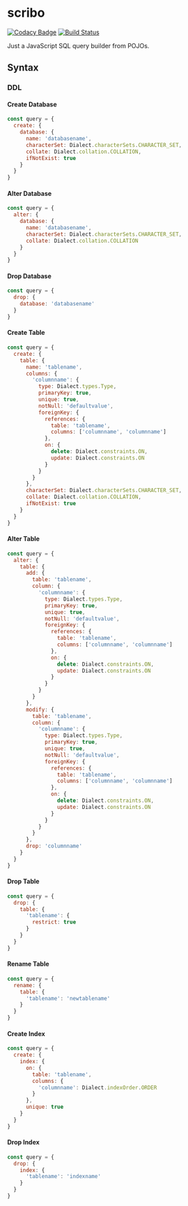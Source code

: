 # scribo

[![Codacy Badge](https://api.codacy.com/project/badge/Grade/f9938a97f4b74c18b14851e14e8fe8ef)](https://app.codacy.com/app/0xc14m1z/scribo?utm_source=github.com&utm_medium=referral&utm_content=0xc14m1z/scribo&utm_campaign=Badge_Grade_Dashboard) [![Build Status](https://travis-ci.org/0xc14m1z/scribo.svg?branch=master)](https://travis-ci.org/0xc14m1z/scribo)

Just a JavaScript SQL query builder from POJOs.

## Syntax

### DDL

#### Create Database

```js
const query = {
  create: {
    database: {
      name: 'databasename',
      characterSet: Dialect.characterSets.CHARACTER_SET,
      collate: Dialect.collation.COLLATION,
      ifNotExist: true
    }
  }
}
```

#### Alter Database

```js
const query = {
  alter: {
    database: {
      name: 'databasename',
      characterSet: Dialect.characterSets.CHARACTER_SET,
      collate: Dialect.collation.COLLATION
    }
  }
}
```

#### Drop Database

```js
const query = {
  drop: {
    database: 'databasename'
  }
}
```

#### Create Table

```js
const query = {
  create: {
    table: {
      name: 'tablename',
      columns: {
        'columnname': {
          type: Dialect.types.Type,
          primaryKey: true,
          unique: true,
          notNull: 'defaultvalue',
          foreignKey: {
            references: {
              table: 'tablename',
              columns: ['columnname', 'columnname']
            },
            on: {
              delete: Dialect.constraints.ON,
              update: Dialect.constraints.ON
            }
          }
        }
      },
      characterSet: Dialect.characterSets.CHARACTER_SET,
      collate: Dialect.collation.COLLATION,
      ifNotExist: true
    }
  }
}
```

#### Alter Table

```js
const query = {
  alter: {
    table: {
      add: {
        table: 'tablename',
        column: {
          'columnname': {
            type: Dialect.types.Type,
            primaryKey: true,
            unique: true,
            notNull: 'defaultvalue',
            foreignKey: {
              references: {
                table: 'tablename',
                columns: ['columnname', 'columnname']
              },
              on: {
                delete: Dialect.constraints.ON,
                update: Dialect.constraints.ON
              }
            }
          }
        }
      },
      modify: {
        table: 'tablename',
        column: {
          'columnname': {
            type: Dialect.types.Type,
            primaryKey: true,
            unique: true,
            notNull: 'defaultvalue',
            foreignKey: {
              references: {
                table: 'tablename',
                columns: ['columnname', 'columnname']
              },
              on: {
                delete: Dialect.constraints.ON,
                update: Dialect.constraints.ON
              }
            }
          }
        }
      },
      drop: 'columnname'
    }
  }
}
```

#### Drop Table

```js
const query = {
  drop: {
    table: {
      'tablename': {
        restrict: true
      }
    }
  }
}
```

#### Rename Table

```js
const query = {
  rename: {
    table: {
      'tablename': 'newtablename'
    }
  }
}
```

#### Create Index

```js
const query = {
  create: {
    index: {
      on: {
        table: 'tablename',
        columns: {
          'columnname': Dialect.indexOrder.ORDER
        }
      },
      unique: true
    }
  }
}
```

#### Drop Index

```js
const query = {
  drop: {
    index: {
      'tablename': 'indexname'
    }
  }
}
```
